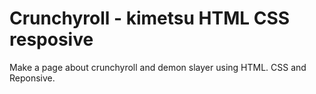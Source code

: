 # Crunchyroll - kimetsu HTML CSS resposive
 Make a page about crunchyroll and demon slayer using HTML. CSS and Reponsive.
